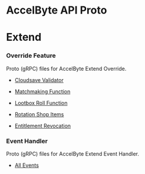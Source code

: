 # AccelByte API Proto

# Extend

### Override Feature

Proto (gRPC) files for AccelByte Extend Override.

* [Cloudsave Validator](proto/accelbyte/cloudsave/)

* [Matchmaking Function](proto/accelbyte/matchmaking/)

* [Lootbox Roll Function](proto/accelbyte/platform/entitlement/)

* [Rotation Shop Items](proto/accelbyte/platform/catalog/)

* [Entitlement Revocation](proto/accelbyte/platform/revocation/)

### Event Handler

Proto (gRPC) files for AccelByte Extend Event Handler.

* [All Events](asyncapi/accelbyte/) 
